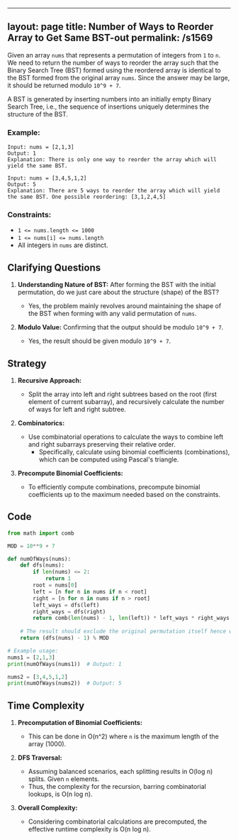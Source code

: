 
---
layout: page
title:  Number of Ways to Reorder Array to Get Same BST-out
permalink: /s1569
---

Given an array `nums` that represents a permutation of integers from `1` to `n`. We need to return the number of ways to reorder the array such that the Binary Search Tree (BST) formed using the reordered array is identical to the BST formed from the original array `nums`. Since the answer may be large, it should be returned modulo `10^9 + 7`.

A BST is generated by inserting numbers into an initially empty Binary Search Tree, i.e., the sequence of insertions uniquely determines the structure of the BST.

### Example:
```
Input: nums = [2,1,3]
Output: 1
Explanation: There is only one way to reorder the array which will yield the same BST.
```

```
Input: nums = [3,4,5,1,2]
Output: 5
Explanation: There are 5 ways to reorder the array which will yield the same BST. One possible reordering: [3,1,2,4,5]
```

### Constraints:
- `1 <= nums.length <= 1000`
- `1 <= nums[i] <= nums.length`
- All integers in `nums` are distinct.

## Clarifying Questions

1. **Understanding Nature of BST:** After forming the BST with the initial permutation, do we just care about the structure (shape) of the BST?
   - Yes, the problem mainly revolves around maintaining the shape of the BST when forming with any valid permutation of `nums`.

2. **Modulo Value:** Confirming that the output should be modulo `10^9 + 7`.
   - Yes, the result should be given modulo `10^9 + 7`.

## Strategy

1. **Recursive Approach:** 
   - Split the array into left and right subtrees based on the root (first element of current subarray), and recursively calculate the number of ways for left and right subtree.
   
2. **Combinatorics:**
   - Use combinatorial operations to calculate the ways to combine left and right subarrays preserving their relative order.
     - Specifically, calculate using binomial coefficients (combinations), which can be computed using Pascal's triangle.

3. **Precompute Binomial Coefficients:**
   - To efficiently compute combinations, precompute binomial coefficients up to the maximum needed based on the constraints.

## Code

```python
from math import comb

MOD = 10**9 + 7

def numOfWays(nums):
    def dfs(nums):
        if len(nums) <= 2:
            return 1
        root = nums[0]
        left = [n for n in nums if n < root]
        right = [n for n in nums if n > root]
        left_ways = dfs(left)
        right_ways = dfs(right)
        return comb(len(nums) - 1, len(left)) * left_ways * right_ways % MOD
    
    # The result should exclude the original permutation itself hence we do -1
    return (dfs(nums) - 1) % MOD

# Example usage:
nums1 = [2,1,3]
print(numOfWays(nums1))  # Output: 1

nums2 = [3,4,5,1,2]
print(numOfWays(nums2))  # Output: 5
```

## Time Complexity

1. **Precomputation of Binomial Coefficients:**
   - This can be done in O(n^2) where `n` is the maximum length of the array (1000).

2. **DFS Traversal:**
   - Assuming balanced scenarios, each splitting results in O(log n) splits. Given `n` elements.
   - Thus, the complexity for the recursion, barring combinatorial lookups, is O(n log n).

3. **Overall Complexity:**
   - Considering combinatorial calculations are precomputed, the effective runtime complexity is O(n log n).